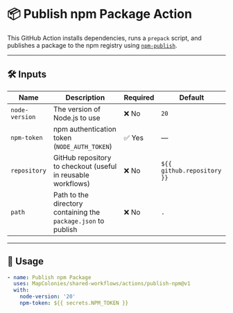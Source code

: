 # 📦 Publish npm Package Action

This GitHub Action installs dependencies, runs a `prepack` script, and publishes a package to the npm registry using
[`npm-publish`](https://github.com/JS-DevTools/npm-publish).

---

## 🛠 Inputs

| Name           | Description                                                        | Required | Default                      |
|----------------|--------------------------------------------------------------------|----------|------------------------------|
| `node-version` | The version of Node.js to use                                      | ❌ No    | `20`                         |
| `npm-token`    | npm authentication token (`NODE_AUTH_TOKEN`)                       | ✅ Yes   | —                            |
| `repository`   | GitHub repository to checkout (useful in reusable workflows)       | ❌ No    | `${{ github.repository }}`   |
| `path`         | Path to the directory containing the `package.json` to publish     | ❌ No    | `.`                          |

---

## 🚀 Usage

<!-- x-release-please-start-version -->

```yaml
- name: Publish npm Package
  uses: MapColonies/shared-workflows/actions/publish-npm@v1
  with:
    node-version: '20'
    npm-token: ${{ secrets.NPM_TOKEN }}
```
<!-- x-release-please-end-version -->
